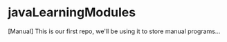 # javaLearningModules
[Manual] This is our first repo, we'll be using it to store manual programs...
